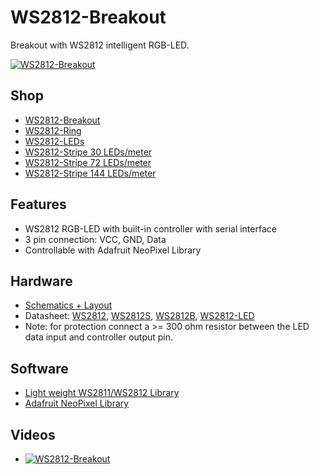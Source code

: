 # WS2812-Breakout
Breakout with WS2812 intelligent RGB-LED.

[![WS2812-Breakout](https://raw.github.com/watterott/WS2812-Breakout/master/pcb/WS2812-Breakout_v10.jpg)](http://www.watterott.com/en/WS2812-Breakout)

## Shop
* [WS2812-Breakout](http://www.watterott.com/en/WS2812-Breakout)
* [WS2812-Ring](https://github.com/watterott/WS2812-Ring)
* [WS2812-LEDs](http://www.watterott.com/en/WS2812-Intelligent-RGB-LED-10pcs)
* [WS2812-Stripe 30 LEDs/meter](http://www.watterott.com/en/WS2812-LED-Stripe-30)
* [WS2812-Stripe 72 LEDs/meter](http://www.watterott.com/en/WS2812-RGB-LED-Stripe-72)
* [WS2812-Stripe 144 LEDs/meter](http://www.watterott.com/en/WS2812-RGB-LED-Stripe-144-LEDs/m-waterproof-1m)


## Features
* WS2812 RGB-LED with built-in controller with serial interface
* 3 pin connection: VCC, GND, Data
* Controllable with Adafruit NeoPixel Library


## Hardware
* [Schematics + Layout](https://github.com/watterott/WS2812-Breakout/tree/master/pcb)
* Datasheet: [WS2812](https://github.com/watterott/WS2812-Breakout/raw/master/pcb/WS2812.pdf),
             [WS2812S](https://github.com/watterott/WS2812-Breakout/raw/master/pcb/WS2812S.pdf),
             [WS2812B](https://github.com/watterott/WS2812-Breakout/raw/master/pcb/WS2812B.pdf),
             [WS2812-LED](https://github.com/watterott/WS2812-Breakout/raw/master/pcb/WS2812LED.pdf)
* Note: for protection connect a >= 300 ohm resistor between the LED data input and controller output pin.


## Software
* [Light weight WS2811/WS2812 Library](https://github.com/cpldcpu/light_ws2812)
* [Adafruit NeoPixel Library](https://github.com/adafruit/Adafruit_NeoPixel)


## Videos
* [![WS2812-Breakout](http://img.youtube.com/vi/aJmFd4oc73M/0.jpg)](https://www.youtube.com/watch?v=aJmFd4oc73M)
